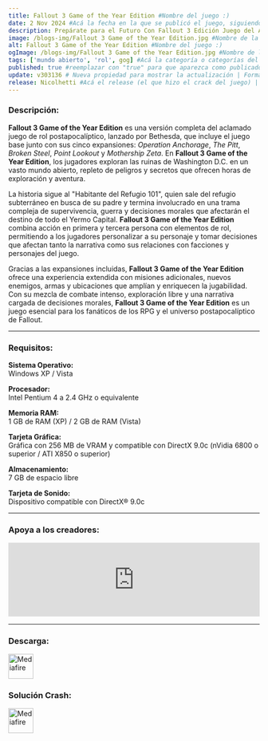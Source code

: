 ```yaml
---
title: Fallout 3 Game of the Year Edition #Nombre del juego :)
date: 2 Nov 2024 #Acá la fecha en la que se publicó el juego, siguiendo este formato: Dia "30", Mes "Oct", Año "2024" = como debe quedar: 30 Oct 2024
description: Prepárate para el Futuro Con Fallout 3 Edición Juego del Año, disfruta del juego más aclamado del 2008 como nunca. Crea un personaje a tu elección e introdúcete en un sobrecogedor mundo post-apocalíptico, donde debes luchar por la supervivencia en cada momento. #Acá una mini descripción del juego
image: /blogs-img/Fallout 3 Game of the Year Edition.jpg #Nombre de la imagen, por lo general es exactamente el mismo nombre que el juego excluyendo lo ":" (Dos puntos)
alt: Fallout 3 Game of the Year Edition #Nombre del juego :)
ogImage: /blogs-img/Fallout 3 Game of the Year Edition.jpg #Nombre de la imagen, por lo general es exactamente el mismo nombre que el juego excluyendo lo ":" (Dos puntos)
tags: ['mundo abierto', 'rol', gog] #Acá la categoría o categorías del juego, si es más de una se coloca en este formato: ['categoría1', 'categoría2']
published: true #reemplazar con "true" para que aparezca como publicado
update: v303136 # Nueva propiedad para mostrar la actualización | Formato: v1.0.0
release: Nicolhetti #Acá el release (el que hizo el crack del juego) | Formato: Nicolhetti
---
```


<!--En VSCode seleccionando una palabra, por ejemplo: "Fallout 3 Game of the Year Edition" y apretando Ctrl+F2 se seleccionan todas las palabras iguales-->

### Descripción:
**Fallout 3 Game of the Year Edition** es una versión completa del aclamado juego de rol postapocalíptico, lanzado por Bethesda, que incluye el juego base junto con sus cinco expansiones: *Operation Anchorage*, *The Pitt*, *Broken Steel*, *Point Lookout* y *Mothership Zeta*. En **Fallout 3 Game of the Year Edition**, los jugadores exploran las ruinas de Washington D.C. en un vasto mundo abierto, repleto de peligros y secretos que ofrecen horas de exploración y aventura.

La historia sigue al "Habitante del Refugio 101", quien sale del refugio subterráneo en busca de su padre y termina involucrado en una trama compleja de supervivencia, guerra y decisiones morales que afectarán el destino de todo el Yermo Capital. **Fallout 3 Game of the Year Edition** combina acción en primera y tercera persona con elementos de rol, permitiendo a los jugadores personalizar a su personaje y tomar decisiones que afectan tanto la narrativa como sus relaciones con facciones y personajes del juego.

Gracias a las expansiones incluidas, **Fallout 3 Game of the Year Edition** ofrece una experiencia extendida con misiones adicionales, nuevos enemigos, armas y ubicaciones que amplían y enriquecen la jugabilidad. Con su mezcla de combate intenso, exploración libre y una narrativa cargada de decisiones morales, **Fallout 3 Game of the Year Edition** es un juego esencial para los fanáticos de los RPG y el universo postapocalíptico de Fallout.

<!--Prompt para Chat-GPT: Hazme una descripción para el juego "Fallout 3 Game of the Year Edition" y cada que menciones "Fallout 3 Game of the Year Edition" ponlo en negrita -->

---

### Requisitos:
**Sistema Operativo:**  
Windows XP / Vista

**Procesador:**  
Intel Pentium 4 a 2.4 GHz o equivalente

**Memoria RAM:**  
1 GB de RAM (XP) / 2 GB de RAM (Vista)

**Tarjeta Gráfica:**  
Gráfica con 256 MB de VRAM y compatible con DirectX 9.0c (nVidia 6800 o superior / ATI X850 o superior)

**Almacenamiento:**  
7 GB de espacio libre

**Tarjeta de Sonido:**  
Dispositivo compatible con DirectX® 9.0c

<!--Si falta o sobra un requisito se quita o se agrega manteniendo el mismo formato-->

---

### Apoya a los creadores:
<iframe src="https://store.steampowered.com/widget/22370/" frameborder="0" style="background-color: transparent; width: 100% !important; aspect-ratio: 646 / 190;"></iframe>

<!--Reemplazar los numeros (AppID) del juego (en este caso 2668510) por el numero (AppID) correspondiente con el juego a publicar-->
<!--El AppID se encuentra en la URL del Juego en Steam-->

---

### Descarga:

[<img src="https://gist.github.com/cxmeel/0dbc95191f239b631c3874f4ccf114e2/raw/download.svg" alt="Mediafire" height="50" />](https://www.mediafire.com/file/hg5yf954q9clzjb/Fallout_3_Game_of_the_Year_Edition.zip/file)

<!-- # se debe reemplazar por el link de descarga-->

<!--NOMBRE-DEL-SERVICIO se debe reemplazar por el servicio donde está subido el juego-->

### Solución Crash:

[<img src="https://gist.github.com/cxmeel/0dbc95191f239b631c3874f4ccf114e2/raw/download.svg" alt="Mediafire" height="50" />](https://www.mediafire.com/file/jsew5v6umbb4n3l/Fallout_3_Soluci%25C3%25B3n_%2528Crash%2529.zip/file)